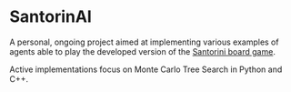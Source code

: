 # SantorinAI
A personal, ongoing project aimed at implementing various examples of agents able to play the developed version of the [Santorini board game](https://github.com/rb-sl/ingsw_project_2020).

Active implementations focus on Monte Carlo Tree Search in Python and C++.